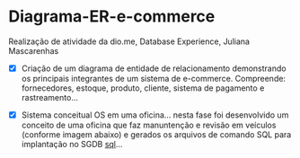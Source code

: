 # Diagrama-ER-e-commerce
Realização de atividade da dio.me, Database Experience, Juliana Mascarenhas


- [x] Criação de um diagrama de entidade de relacionamento demonstrando os principais integrantes de um sistema de e-commerce. Compreende: fornecedores, estoque, produto, cliente, sistema de pagamento e rastreamento...
- [x] Sistema conceitual OS em uma oficina... nesta fase foi desenvolvido um conceito de uma oficina que faz manuntenção e revisão em veículos (conforme imagem abaixo) e gerados os arquivos de comando SQL para implantação no SGDB [sql](sql)...

